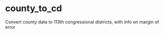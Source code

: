 county_to_cd
============

Convert county data to 113th congressional districts, with info on margin of error
